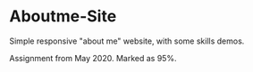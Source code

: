 # Aboutme-Site
 Simple responsive "about me" website, with some skills demos.

Assignment from May 2020. Marked as 95%.
